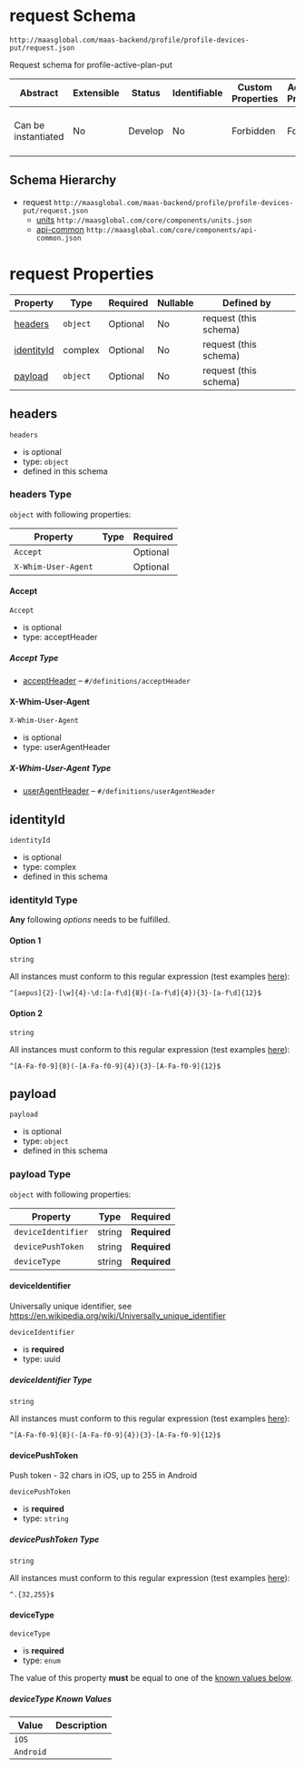 # request Schema

```
http://maasglobal.com/maas-backend/profile/profile-devices-put/request.json
```

Request schema for profile-active-plan-put

| Abstract            | Extensible | Status  | Identifiable | Custom Properties | Additional Properties | Defined In                                                            |
| ------------------- | ---------- | ------- | ------------ | ----------------- | --------------------- | --------------------------------------------------------------------- |
| Can be instantiated | No         | Develop | No           | Forbidden         | Forbidden             | [maas-backend/profile/profile-devices-put/request.json](request.json) |

## Schema Hierarchy

- request `http://maasglobal.com/maas-backend/profile/profile-devices-put/request.json`
  - [units](../../../core/components/units.md) `http://maasglobal.com/core/components/units.json`
  - [api-common](../../../core/components/api-common.md) `http://maasglobal.com/core/components/api-common.json`

# request Properties

| Property                  | Type     | Required | Nullable | Defined by            |
| ------------------------- | -------- | -------- | -------- | --------------------- |
| [headers](#headers)       | `object` | Optional | No       | request (this schema) |
| [identityId](#identityid) | complex  | Optional | No       | request (this schema) |
| [payload](#payload)       | `object` | Optional | No       | request (this schema) |

## headers

`headers`

- is optional
- type: `object`
- defined in this schema

### headers Type

`object` with following properties:

| Property            | Type | Required |
| ------------------- | ---- | -------- |
| `Accept`            |      | Optional |
| `X-Whim-User-Agent` |      | Optional |

#### Accept

`Accept`

- is optional
- type: acceptHeader

##### Accept Type

- [acceptHeader](api-common.md) – `#/definitions/acceptHeader`

#### X-Whim-User-Agent

`X-Whim-User-Agent`

- is optional
- type: userAgentHeader

##### X-Whim-User-Agent Type

- [userAgentHeader](api-common.md) – `#/definitions/userAgentHeader`

## identityId

`identityId`

- is optional
- type: complex
- defined in this schema

### identityId Type

**Any** following _options_ needs to be fulfilled.

#### Option 1

`string`

All instances must conform to this regular expression (test examples
[here](<https://regexr.com/?expression=%5E%5Baepus%5D%7B2%7D-%5B%5Cw%5D%7B4%7D-%5Cd%3A%5Ba-f%5Cd%5D%7B8%7D(-%5Ba-f%5Cd%5D%7B4%7D)%7B3%7D-%5Ba-f%5Cd%5D%7B12%7D%24>)):

```regex
^[aepus]{2}-[\w]{4}-\d:[a-f\d]{8}(-[a-f\d]{4}){3}-[a-f\d]{12}$
```

#### Option 2

`string`

All instances must conform to this regular expression (test examples
[here](<https://regexr.com/?expression=%5E%5BA-Fa-f0-9%5D%7B8%7D(-%5BA-Fa-f0-9%5D%7B4%7D)%7B3%7D-%5BA-Fa-f0-9%5D%7B12%7D%24>)):

```regex
^[A-Fa-f0-9]{8}(-[A-Fa-f0-9]{4}){3}-[A-Fa-f0-9]{12}$
```

## payload

`payload`

- is optional
- type: `object`
- defined in this schema

### payload Type

`object` with following properties:

| Property           | Type   | Required     |
| ------------------ | ------ | ------------ |
| `deviceIdentifier` | string | **Required** |
| `devicePushToken`  | string | **Required** |
| `deviceType`       | string | **Required** |

#### deviceIdentifier

Universally unique identifier, see https://en.wikipedia.org/wiki/Universally_unique_identifier

`deviceIdentifier`

- is **required**
- type: uuid

##### deviceIdentifier Type

`string`

All instances must conform to this regular expression (test examples
[here](<https://regexr.com/?expression=%5E%5BA-Fa-f0-9%5D%7B8%7D(-%5BA-Fa-f0-9%5D%7B4%7D)%7B3%7D-%5BA-Fa-f0-9%5D%7B12%7D%24>)):

```regex
^[A-Fa-f0-9]{8}(-[A-Fa-f0-9]{4}){3}-[A-Fa-f0-9]{12}$
```

#### devicePushToken

Push token - 32 chars in iOS, up to 255 in Android

`devicePushToken`

- is **required**
- type: `string`

##### devicePushToken Type

`string`

All instances must conform to this regular expression (test examples
[here](https://regexr.com/?expression=%5E.%7B32%2C255%7D%24)):

```regex
^.{32,255}$
```

#### deviceType

`deviceType`

- is **required**
- type: `enum`

The value of this property **must** be equal to one of the [known values below](#payload-known-values).

##### deviceType Known Values

| Value     | Description |
| --------- | ----------- |
| `iOS`     |             |
| `Android` |             |
